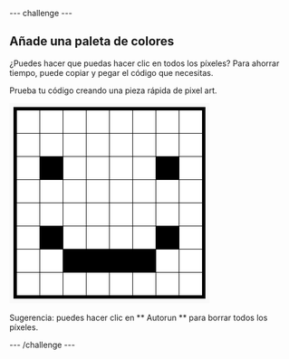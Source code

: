 \--- challenge \---

## Añade una paleta de colores

¿Puedes hacer que puedas hacer clic en todos los píxeles? Para ahorrar tiempo, puede copiar y pegar el código que necesitas.

Prueba tu código creando una pieza rápida de pixel art.

![captura de pantalla](images/pixel-art-black-example.png)

Sugerencia: puedes hacer clic en ** Autorun ** para borrar todos los píxeles.

\--- /challenge \---